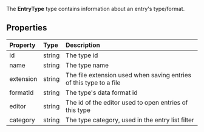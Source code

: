 The **EntryType** type contains information about an entry's type/format.

## Properties

| Property | Type | Description |
|:---------|:-----|:------------|
<prop>id</prop>        | <type>string</type> | The type id
<prop>name</prop>      | <type>string</type> | The type name
<prop>extension</prop> | <type>string</type> | The file extension used when saving entries of this type to a file
<prop>formatId</prop>  | <type>string</type> | The type's data format id
<prop>editor</prop>    | <type>string</type> | The id of the editor used to open entries of this type
<prop>category</prop>  | <type>string</type> | The type category, used in the entry list filter
